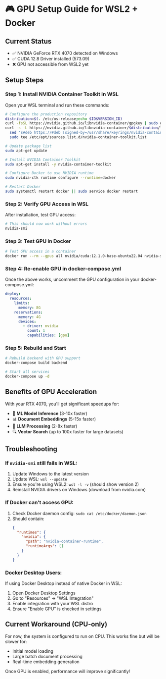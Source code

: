 # 🎮 GPU Setup Guide for WSL2 + Docker

## Current Status
- ✅ NVIDIA GeForce RTX 4070 detected on Windows
- ✅ CUDA 12.8 Driver installed (573.09)
- ❌ GPU not accessible from WSL2 yet

## Setup Steps

### Step 1: Install NVIDIA Container Toolkit in WSL

Open your WSL terminal and run these commands:

```bash
# Configure the production repository
distribution=$(. /etc/os-release;echo $ID$VERSION_ID)
curl -fsSL https://nvidia.github.io/libnvidia-container/gpgkey | sudo gpg --dearmor -o /usr/share/keyrings/nvidia-container-toolkit-keyring.gpg
curl -s -L https://nvidia.github.io/libnvidia-container/$distribution/libnvidia-container.list | \
  sed 's#deb https://#deb [signed-by=/usr/share/keyrings/nvidia-container-toolkit-keyring.gpg] https://#g' | \
  sudo tee /etc/apt/sources.list.d/nvidia-container-toolkit.list

# Update package list
sudo apt-get update

# Install NVIDIA Container Toolkit
sudo apt-get install -y nvidia-container-toolkit

# Configure Docker to use NVIDIA runtime
sudo nvidia-ctk runtime configure --runtime=docker

# Restart Docker
sudo systemctl restart docker || sudo service docker restart
```

### Step 2: Verify GPU Access in WSL

After installation, test GPU access:

```bash
# This should now work without errors
nvidia-smi
```

### Step 3: Test GPU in Docker

```bash
# Test GPU access in a container
docker run --rm --gpus all nvidia/cuda:12.1.0-base-ubuntu22.04 nvidia-smi
```

### Step 4: Re-enable GPU in docker-compose.yml

Once the above works, uncomment the GPU configuration in your docker-compose.yml:

```yaml
deploy:
  resources:
    limits:
      memory: 8G
    reservations:
      memory: 4G
      devices:
        - driver: nvidia
          count: 1
          capabilities: [gpu]
```

### Step 5: Rebuild and Start

```bash
# Rebuild backend with GPU support
docker-compose build backend

# Start all services
docker-compose up -d
```

## Benefits of GPU Acceleration

With your RTX 4070, you'll get significant speedups for:
- 🚀 **ML Model Inference** (3-10x faster)
- 📊 **Document Embeddings** (5-15x faster)
- 🤖 **LLM Processing** (2-8x faster)
- 🔍 **Vector Search** (up to 100x faster for large datasets)

## Troubleshooting

### If `nvidia-smi` still fails in WSL:
1. Update Windows to the latest version
2. Update WSL: `wsl --update`
3. Ensure you're using WSL2: `wsl -l -v` (should show version 2)
4. Reinstall NVIDIA drivers on Windows (download from nvidia.com)

### If Docker can't access GPU:
1. Check Docker daemon config: `sudo cat /etc/docker/daemon.json`
2. Should contain:
   ```json
   {
     "runtimes": {
       "nvidia": {
         "path": "nvidia-container-runtime",
         "runtimeArgs": []
       }
     }
   }
   ```

### Docker Desktop Users:
If using Docker Desktop instead of native Docker in WSL:
1. Open Docker Desktop Settings
2. Go to "Resources" → "WSL Integration"
3. Enable integration with your WSL distro
4. Ensure "Enable GPU" is checked in settings

## Current Workaround (CPU-only)

For now, the system is configured to run on CPU. This works fine but will be slower for:
- Initial model loading
- Large batch document processing
- Real-time embedding generation

Once GPU is enabled, performance will improve significantly!
